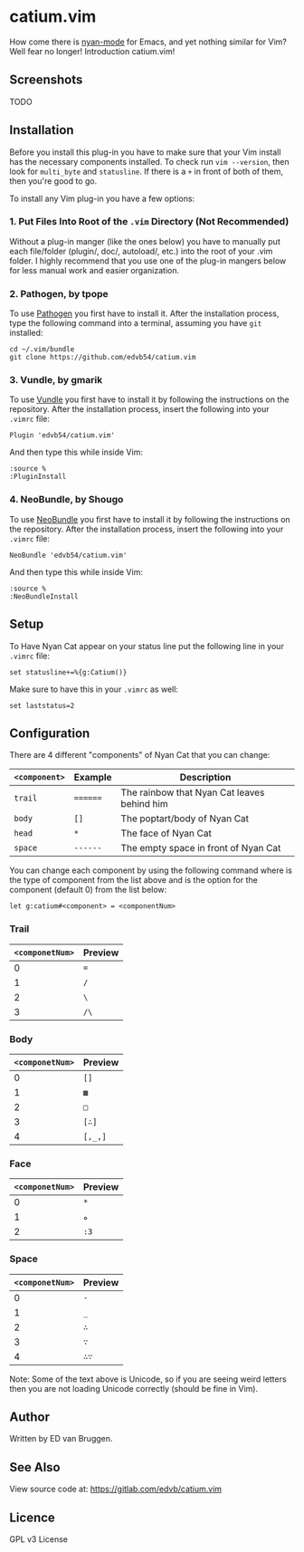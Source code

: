 # catium.vim

How come there is [nyan-mode](https://github.com/TeMPOraL/nyan-mode) for Emacs,
and yet nothing similar for Vim?  Well fear no longer! Introduction catium.vim!

## Screenshots

TODO

## Installation

Before you install this plug-in you have to make sure that your Vim install has
the necessary components installed. To check run `vim --version`, then look for
`multi_byte` and `statusline`. If there is a `+` in front of both of them, then
you're good to go. 

To install any Vim plug-in you have a few options:

### 1. Put Files Into Root of the `.vim` Directory (Not Recommended)

Without a plug-in manger (like the ones below) you have to manually put each
file/folder (plugin/, doc/, autoload/, etc.) into the root of your .vim folder.
I highly recommend that you use one of the plug-in mangers below for less
manual work and easier organization.

### 2. Pathogen, by tpope

To use [Pathogen](https://github.com/tpope/vim-pathogen) you first have to
install it. After the installation process, type the following command
into a terminal, assuming you have `git` installed:

	cd ~/.vim/bundle
	git clone https://github.com/edvb54/catium.vim

### 3. Vundle, by gmarik

To use [Vundle](https://github.com/gmarik/Vundle.vim) you first have to
install it by following the instructions on the repository. After the
installation process, insert the following into your `.vimrc` file:

	Plugin 'edvb54/catium.vim'

And then type this while inside Vim:

	:source %
	:PluginInstall

### 4. NeoBundle, by Shougo


To use [NeoBundle](https://github.com/Shougo/neobundle.vim) you first have to
install it by following the instructions on the repository. After the
installation process, insert the following into your `.vimrc` file:

	NeoBundle 'edvb54/catium.vim'

And then type this while inside Vim:

	:source %
	:NeoBundleInstall

## Setup

To Have Nyan Cat appear on your status line put the following line in your
`.vimrc` file:

	set statusline+=%{g:Catium()}

Make sure to have this in your `.vimrc` as well:

	set laststatus=2

## Configuration

There are 4 different "components" of Nyan Cat that you can change:

| `<component>` | Example  | Description                                 |
| -----------   | -------- | ------------------------------------------- |
| `trail`       | `======` | The rainbow that Nyan Cat leaves behind him |
| `body`        | `[]`     | The poptart/body of Nyan Cat                |
| `head`        | `*`      | The face of Nyan Cat                        |
| `space`       | `------` | The empty space in front of Nyan Cat        |

You can change each component by using the following command where
<component> is the type of component from the list above and
<componentNum> is the option for the component (default 0) from the list
below:

	let g:catium#<component> = <componentNum>

### Trail

| `<componetNum>` | Preview |
| -------------   | ------- |
| 0               | `=`     |
| 1               | `/`     |
| 2               | `\`     |
| 3               | `/\`    |

### Body

| `<componetNum>` | Preview |
| -------------   | ------- |
| 0               | `[]`    |
| 1               | `▩ `    |
| 2               | `□ `    |
| 3               | `[∴]`   |
| 4               | `[,_,]` |

### Face

| `<componetNum>` | Preview |
| -------------   | ------- |
| 0               | `*`     |
| 1               | `ه`     |
| 2               | `:3`    |

### Space

| `<componetNum>` | Preview |
| -------------   | ------- |
| 0               | `-`     |
| 1               | `_`     |
| 2               | `∴ `    |
| 3               | `∵ `    |
| 4               | `∴∵`    |

Note: Some of the text above is Unicode, so if you are seeing weird letters
then you are not loading Unicode correctly (should be fine in Vim).

## Author

Written by ED van Bruggen.

## See Also

View source code at: <https://gitlab.com/edvb/catium.vim>

## Licence

GPL v3 License

